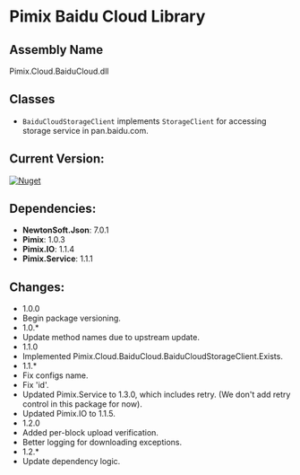 Pimix Baidu Cloud Library
===

Assembly Name
---
Pimix.Cloud.BaiduCloud.dll

Classes
---
 - `BaiduCloudStorageClient` implements `StorageClient` for accessing storage service in pan.baidu.com.

Current Version:
---
[![Nuget](https://img.shields.io/nuget/v/Pimix.Cloud.BaiduCloud.svg)](http://nuget.org/packages/Pimix.Cloud.BaiduCloud)

Dependencies:
---
 - **NewtonSoft.Json**: 7.0.1
 - **Pimix**: 1.0.3
 - **Pimix.IO**: 1.1.4
 - **Pimix.Service**: 1.1.1

Changes:
---
 - 1.0.0
  - Begin package versioning.
 - 1.0.*
  - Update method names due to upstream update.
 - 1.1.0
  - Implemented Pimix.Cloud.BaiduCloud.BaiduCloudStorageClient.Exists.
 - 1.1.*
  - Fix configs name.
  - Fix 'id'.
  - Updated Pimix.Service to 1.3.0, which includes retry.
    (We don't add retry control in this package for now).
  - Updated Pimix.IO to 1.1.5.
 - 1.2.0
  - Added per-block upload verification.
  - Better logging for downloading exceptions.
 - 1.2.*
  - Update dependency logic.